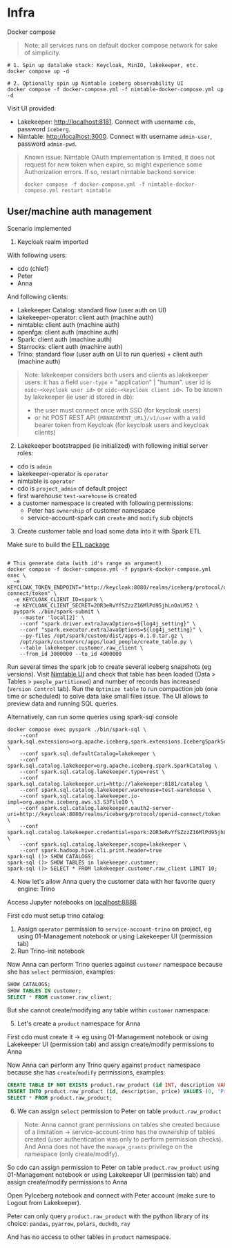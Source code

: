 # Infra

Docker compose

> Note: all services runs on default docker compose network for sake of simplicity.

```shell
# 1. Spin up datalake stack: Keycloak, MinIO, lakekeeper, etc. 
docker compose up -d

# 2. Optionally spin up Nimtable iceberg observability UI
docker compose -f docker-compose.yml -f nimtable-docker-compose.yml up -d
```

Visit UI provided:
* Lakekeeper: [http://localhost:8181](http://localhost:8181). Connect with username `cdo`, password `iceberg`.
* Nimtable: [http://localhost:3000](http://localhost:3000). Connect with username `admin-user`, password `admin-pwd`.


> Known issue: Nimtable OAuth implementation is limited, it does not request for new token when expire, so might experience some Authorization errors. If so, restart nimtable backend service:
> ```shell
> docker compose -f docker-compose.yml -f nimtable-docker-compose.yml restart nimtable
> ```




## User/machine auth management

Scenario implemented

1. Keycloak realm imported 

With following users:
* cdo (chief)
* Peter
* Anna

And following clients:
* Lakekeeper Catalog: standard flow (user auth on UI)
* lakekeeper-operator: client auth (machine auth)
* nimtable: client auth (machine auth)
* openfga: client auth (machine auth)
* Spark: client auth (machine auth)
* Starrocks: client auth (machine auth)
* Trino: standard flow (user auth on UI to run queries) + client auth (machine auth)

> Note: lakekeeper considers both users and clients as lakekeeper users: it has a field `user-type` = "application" | "human". user id is `oidc~<keycloak user id>` or `oidc~<keycloak client id>`. To be known by lakekeeper (ie user id stored in db):
> * the user must connect once with SSO (for keycloak users)
> * or hit POST REST API `{MANAGEMENT_URL}/v1/user` with a valid bearer token from Keycloak (for keycloak users and keycloak clients)


2. Lakekeeper bootstrapped (ie initialized) with following initial server roles:
* cdo is `admin`
* lakekeeper-operator is `operator`
* nimtable is `operator`
* cdo is `project_admin` of default project
* first warehouse `test-warehouse` is created
* a customer namespace is created with following permissions:
  * Peter has `ownership` of customer namespace
  * service-account-spark can `create` and `modify` sub objects



3. Create customer table and load some data into it with Spark ETL

Make sure to build the [ETL package](../etl/README.md)

```shell

# This generate data (with id's range as argument)
docker compose -f docker-compose.yml -f pyspark-docker-compose.yml exec \
  -e KEYCLOAK_TOKEN_ENDPOINT="http://keycloak:8080/realms/iceberg/protocol/openid-connect/token" \
  -e KEYCLOAK_CLIENT_ID=spark \
  -e KEYCLOAK_CLIENT_SECRET=2OR3eRvYfSZzzZ16MlPd95jhLnOaLM52 \
  pyspark ./bin/spark-submit \
    --master 'local[2]' \
    --conf "spark.driver.extraJavaOptions=${log4j_setting}" \
    --conf "spark.executor.extraJavaOptions=${log4j_setting}" \
    --py-files /opt/spark/custom/dist/apps-0.1.0.tar.gz \
    /opt/spark/custom/src/apps/load_people/create_table.py \
    --table lakekeeper.customer.raw_client \
    --from_id 3000000 --to_id 4000000
```

Run several times the spark job to create several iceberg snapshots (eg versions). Visit [Nimtable UI](http://localhost:3000) and check that table has been loaded (Data > Tables > `people_partitioned`) and number of records has increased (`Version Control` tab). Run the `Optimize table` to run compaction job (one time or scheduled) to solve data lake small files issue. The UI allows to preview data and running SQL queries.


Alternatively, can run some queries using spark-sql console

```shell
docker compose exec pyspark ./bin/spark-sql \
    --conf spark.sql.extensions=org.apache.iceberg.spark.extensions.IcebergSparkSessionExtensions \
    --conf spark.sql.defaultCatalog=lakekeeper \
    --conf spark.sql.catalog.lakekeeper=org.apache.iceberg.spark.SparkCatalog \
    --conf spark.sql.catalog.lakekeeper.type=rest \
    --conf spark.sql.catalog.lakekeeper.uri=http://lakekeeper:8181/catalog \
    --conf spark.sql.catalog.lakekeeper.warehouse=test-warehouse \
    --conf spark.sql.catalog.lakekeeper.io-impl=org.apache.iceberg.aws.s3.S3FileIO \
    --conf spark.sql.catalog.lakekeeper.oauth2-server-uri=http://keycloak:8080/realms/iceberg/protocol/openid-connect/token \
    --conf spark.sql.catalog.lakekeeper.credential=spark:2OR3eRvYfSZzzZ16MlPd95jhLnOaLM52 \
    --conf spark.sql.catalog.lakekeeper.scope=lakekeeper \
    --conf spark.hadoop.hive.cli.print.header=true
spark-sql ()> SHOW CATALOGS;
spark-sql ()> SHOW TABLES in lakekeeper.customer;
spark-sql ()> SELECT * FROM lakekeeper.customer.raw_client LIMIT 10;
```


4. Now let's allow Anna query the customer data with her favorite query engine: Trino

Access Jupyter notebooks on [localhost:8888](http://localhost:8888)

First cdo must setup trino catalog:
1. Assign `operator` permission to `service-account-trino` on project, eg using 01-Management notebook or using Lakekeeper UI (permission tab)
2. Run Trino-init notebook

Now Anna can perform Trino queries against `customer` namespace because she has `select` permission, examples:
```sql
SHOW CATALOGS;
SHOW TABLES IN customer;
SELECT * FROM customer.raw_client;
```

But she cannot create/modifying any table within `customer` namespace.


5. Let's create a `product` namespace for Anna


First cdo must create it -> eg using 01-Management notebook or using Lakekeeper UI (permission tab) and assign create/modify permissions to Anna

Now Anna can perform any Trino query against `product` namespace because she has `create`/`modify` permissions, examples:
```sql
CREATE TABLE IF NOT EXISTS product.raw_product (id INT, description VARCHAR, price DOUBLE);
INSERT INTO product.raw_product (id, description, price) VALUES (0, 'Product 1', 8.95), (1, 'Product 2', 17.95), (2, 'Product 3', 10);
SELECT * FROM product.raw_product;
```

6. We can assign `select` permission to Peter on table `product.raw_product`

> Note: Anna cannot grant permissions on tables she created because of a limitation -> service-account-trino has the ownership of tables created (user authentication was only to perform permission checks). 
> And Anna does not have the `manage_grants` privilege on the namespace (only create/modify). 

So cdo can assign permission to Peter on table `product.raw_product` using 01-Management notebook or using Lakekeeper UI (permission tab) and assign create/modify permissions to Anna

Open PyIceberg notebook and connect with Peter account (make sure to Logout from Lakekeeper).

Peter can only query `product.raw_product` with the python library of its choice: `pandas`, `pyarrow`, `polars`, `duckdb`, `ray`

And has no access to other tables in `product` namespace.

